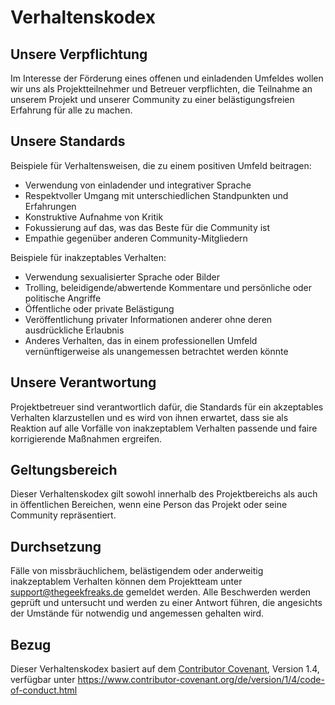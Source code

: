 # Verhaltenskodex

## Unsere Verpflichtung

Im Interesse der Förderung eines offenen und einladenden Umfeldes wollen wir uns als Projektteilnehmer und Betreuer verpflichten, die Teilnahme an unserem Projekt und unserer Community zu einer belästigungsfreien Erfahrung für alle zu machen.

## Unsere Standards

Beispiele für Verhaltensweisen, die zu einem positiven Umfeld beitragen:

* Verwendung von einladender und integrativer Sprache
* Respektvoller Umgang mit unterschiedlichen Standpunkten und Erfahrungen
* Konstruktive Aufnahme von Kritik
* Fokussierung auf das, was das Beste für die Community ist
* Empathie gegenüber anderen Community-Mitgliedern

Beispiele für inakzeptables Verhalten:

* Verwendung sexualisierter Sprache oder Bilder
* Trolling, beleidigende/abwertende Kommentare und persönliche oder politische Angriffe
* Öffentliche oder private Belästigung
* Veröffentlichung privater Informationen anderer ohne deren ausdrückliche Erlaubnis
* Anderes Verhalten, das in einem professionellen Umfeld vernünftigerweise als unangemessen betrachtet werden könnte

## Unsere Verantwortung

Projektbetreuer sind verantwortlich dafür, die Standards für ein akzeptables Verhalten klarzustellen und es wird von ihnen erwartet, dass sie als Reaktion auf alle Vorfälle von inakzeptablem Verhalten passende und faire korrigierende Maßnahmen ergreifen.

## Geltungsbereich

Dieser Verhaltenskodex gilt sowohl innerhalb des Projektbereichs als auch in öffentlichen Bereichen, wenn eine Person das Projekt oder seine Community repräsentiert.

## Durchsetzung

Fälle von missbräuchlichem, belästigendem oder anderweitig inakzeptablem Verhalten können dem Projektteam unter support@thegeekfreaks.de gemeldet werden. Alle Beschwerden werden geprüft und untersucht und werden zu einer Antwort führen, die angesichts der Umstände für notwendig und angemessen gehalten wird.

## Bezug

Dieser Verhaltenskodex basiert auf dem [Contributor Covenant](https://www.contributor-covenant.org), Version 1.4, verfügbar unter https://www.contributor-covenant.org/de/version/1/4/code-of-conduct.html
